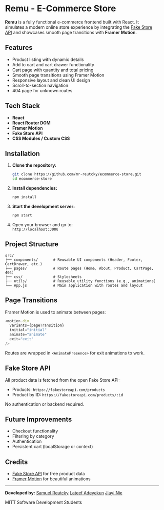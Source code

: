 # Remu - E-Commerce Store

**Remu** is a fully functional e-commerce frontend built with React. It simulates a modern online store experience by integrating the [Fake Store API](https://fakestoreapi.com) and showcases smooth page transitions with **Framer Motion**.

## Features

- Product listing with dynamic details
- Add to cart and cart drawer functionality
- Cart page with quantity and total pricing
- Smooth page transitions using Framer Motion
- Responsive layout and clean UI design
- Scroll-to-section navigation
- 404 page for unknown routes

## Tech Stack

- **React**
- **React Router DOM**
- **Framer Motion**
- **Fake Store API**
- **CSS Modules / Custom CSS**

## Installation

1. **Clone the repository:**
   ```bash
   git clone https://github.com/mr-reutcky/ecommerce-store.git
   cd ecommerce-store
   ```

2. **Install dependencies:**
   ```bash
   npm install
   ```

3. **Start the development server:**
   ```bash
   npm start
   ```

4. Open your browser and go to:  
   `http://localhost:3000`

## Project Structure

```
src/
├── components/       # Reusable UI components (Header, Footer, CartDrawer, etc.)
├── pages/            # Route pages (Home, About, Product, CartPage, 404)
├── css/              # Stylesheets
├── utils/            # Reusable utility functions (e.g., animations)
└── App.js            # Main application with routes and layout
```

## Page Transitions

Framer Motion is used to animate between pages:

```js
<motion.div
  variants={pageTransition}
  initial="initial"
  animate="animate"
  exit="exit"
/>
```

Routes are wrapped in `<AnimatePresence>` for exit animations to work.

## Fake Store API

All product data is fetched from the open Fake Store API:
- Products: `https://fakestoreapi.com/products`
- Product by ID: `https://fakestoreapi.com/products/:id`

No authentication or backend required.

## Future Improvements

- Checkout functionality
- Filtering by category
- Authentication
- Persistent cart (localStorage or context)

## Credits

- [Fake Store API](https://fakestoreapi.com) for free product data
- [Framer Motion](https://www.framer.com/motion/) for beautiful animations

---

**Developed by:**
[Samuel Reutcky](https://github.com/mr-reutcky)
[Lateef Adeyekun](https://github.com/ladeyekun)
[Jiayi Nie](https://github.com/jiayimitt)

MITT Software Development Students  
